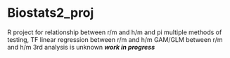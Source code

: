 # Biostats2_proj
R project for relationship between r/m and h/m and pi
multiple methods of testing, 
  TF linear regression between r/m and h/m
  GAM/GLM between r/m and h/m
  3rd analysis is unknown
***work in progress***
